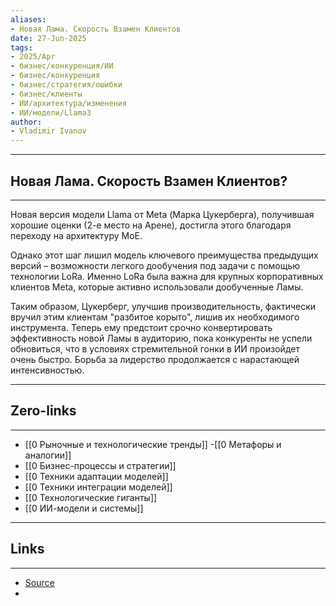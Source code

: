 ```yaml
---
aliases: 
- Новая Лама. Скорость Взамен Клиентов 
date: 27-Jun-2025
tags:
- 2025/Apr
- бизнес/конкуренция/ИИ
- бизнес/конкуренция
- бизнес/стратегия/ошибки
- бизнес/клиенты
- ИИ/архитектура/изменения
- ИИ/модели/Llama3
author:
- Vladimir Ivanov
---
```

-----
##  Новая Лама. Скорость Взамен Клиентов?
-----
Новая версия модели Llama от Meta (Марка Цукерберга), получившая хорошие оценки (2-е место на Арене), достигла этого благодаря переходу на архитектуру MoE. 

Однако этот шаг лишил модель ключевого преимущества предыдущих версий – возможности легкого дообучения под задачи с помощью технологии LoRa. Именно LoRa была важна для крупных корпоративных клиентов Meta, которые активно использовали дообученные Ламы. 

Таким образом, Цукерберг, улучшив производительность, фактически вручил этим клиентам "разбитое корыто", лишив их необходимого инструмента. Теперь ему предстоит срочно конвертировать эффективность новой Ламы в аудиторию, пока конкуренты не успели обновиться, что в условиях стремительной гонки в ИИ произойдет очень быстро. Борьба за лидерство продолжается с нарастающей интенсивностью.

---
## Zero-links
---
- [[0 Рыночные и технологические тренды]]
-[[0 Метафоры и аналогии]]
- [[0 Бизнес-процессы и стратегии]]
- [[0 Техники адаптации моделей]]
- [[0 Техники интеграции моделей]]
- [[0 Технологические гиганты]]
- [[0 ИИ-модели и системы]]

---
## Links
---
- [Source](https://t.me/turboproject/1570)
- 